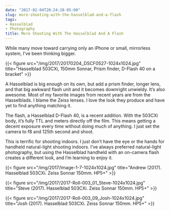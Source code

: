 ```yaml
---
date: "2017-02-04T20:24:28-05:00"
slug: more-shooting-with-the-hasselblad-and-a-flash
tags:
- Hasselblad
- Photography
title: More Shooting With The Hasselblad And A Flash
---
```



While many move toward carrying only an iPhone or small, mirrorless
system, I’ve been thinking bigger.

{{< figure src="/img/2017/20170204_DSCF0527-1024x1024.jpg" title="Hasselblad 503CXi, 150mm Sonnar, Prism finder, D-Flash 40 on a bracket" >}}

A Hasselblad is big enough on its own, but add a prism finder, longer
lens, and that big awkward flash unit and it becomes downright unwieldy.
It’s also awesome. Most of my favorite images from recent years are from
the Hasselblads. I blame the Zeiss lenses. I love the look they produce
and have yet to find anything matching it.

The flash, a Hasselblad D-Flash 40, is a recent addition. With the
503CXi body, it’s fully TTL and meters directly off the film. This means
getting a decent exposure every time without doing much of anything. I
just set the camera to f8 and 125th second and shoot.

This is terrific for shooting indoors. I just don’t have the eye or the
hands for handheld natural-light shooting indoors. I’ve always preferred
natural-light photography, but using the Hasselblad handheld with an
on-camera flash creates a different look, and I’m learning to enjoy it.

{{< figure src="/img/2017/Image-1-7-1024x1024.jpg" title="Andrew (2017). Hasselblad 503CXi. Zeiss Sonnar 150mm. HP5+" >}}

{{< figure src="/img/2017/2017-Roll-003_01_Steve-1024x1024.jpg" title="Steve (2017). Hasselblad 503CXi. Zeiss Sonnar 150mm. HP5+" >}}

{{< figure src="/img/2017/2017-Roll-003_09_Josh-1024x1024.jpg" title="Josh (2017). Hasselblad 503CXi. Zeiss Sonnar 150mm. HP5+" >}}

